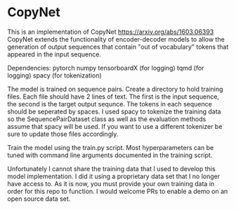 # CopyNet

This is an implementation of CopyNet https://arxiv.org/abs/1603.06393
CopyNet extends the functionality of encoder-decoder models to allow the generation
of output sequences that contain "out of vocabulary" tokens that appeared in the input sequence.

Dependencies:
pytorch
numpy
tensorboardX (for logging)
tqmd (for logging)
spacy (for tokenization)

The model is trained on sequence pairs. Create a directory to hold training files. Each file should have 2 lines of text.
The first is the input sequence, the second is the target output sequnce.
The tokens in each sequence should be seperated by spaces.
I used spacy to tokenize the training data so the SequencePairDataset class as well as the evaluation methods assume that spacy will be used.
If you want to use a different tokenizer be sure to update those files accordingly.

Train the model using the train.py script. Most hyperparameters can be tuned with command line arguments documented in the training script.

Unfortunately I cannot share the training data that I used to develop this model implementation. I did it using a proprietary data set that I no longer have access to. As it is now, you must provide your own training data in order for this repo to function. I would welcome PRs to enable a demo on an open source data set. 

